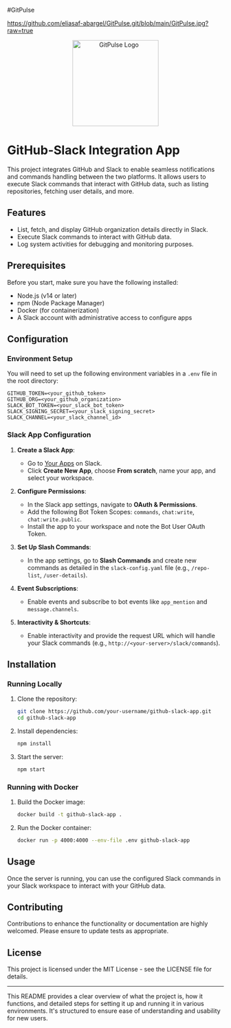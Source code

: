 #GitPulse

https://github.com/eliasaf-abargel/GitPulse.git/blob/main/GitPulse.jpg?raw=true

<p align="center">
  <img src="GitPulse" alt="GitPulse Logo" width="200" height="200">
</p>


# GitHub-Slack Integration App

This project integrates GitHub and Slack to enable seamless notifications and commands handling between the two platforms. It allows users to execute Slack commands that interact with GitHub data, such as listing repositories, fetching user details, and more.

## Features

- List, fetch, and display GitHub organization details directly in Slack.
- Execute Slack commands to interact with GitHub data.
- Log system activities for debugging and monitoring purposes.

## Prerequisites

Before you start, make sure you have the following installed:
- Node.js (v14 or later)
- npm (Node Package Manager)
- Docker (for containerization)
- A Slack account with administrative access to configure apps

## Configuration

### Environment Setup

You will need to set up the following environment variables in a `.env` file in the root directory:

```plaintext
GITHUB_TOKEN=<your_github_token>
GITHUB_ORG=<your_github_organization>
SLACK_BOT_TOKEN=<your_slack_bot_token>
SLACK_SIGNING_SECRET=<your_slack_signing_secret>
SLACK_CHANNEL=<your_slack_channel_id>
```

### Slack App Configuration

1. **Create a Slack App**:
   - Go to [Your Apps](https://api.slack.com/apps) on Slack.
   - Click **Create New App**, choose **From scratch**, name your app, and select your workspace.

2. **Configure Permissions**:
   - In the Slack app settings, navigate to **OAuth & Permissions**.
   - Add the following Bot Token Scopes: `commands`, `chat:write`, `chat:write.public`.
   - Install the app to your workspace and note the Bot User OAuth Token.

3. **Set Up Slash Commands**:
   - In the app settings, go to **Slash Commands** and create new commands as detailed in the `slack-config.yaml` file (e.g., `/repo-list`, `/user-details`).

4. **Event Subscriptions**:
   - Enable events and subscribe to bot events like `app_mention` and `message.channels`.

5. **Interactivity & Shortcuts**:
   - Enable interactivity and provide the request URL which will handle your Slack commands (e.g., `http://<your-server>/slack/commands`).

## Installation

### Running Locally

1. Clone the repository:
   ```bash
   git clone https://github.com/your-username/github-slack-app.git
   cd github-slack-app
   ```

2. Install dependencies:
   ```bash
   npm install
   ```

3. Start the server:
   ```bash
   npm start
   ```

### Running with Docker

1. Build the Docker image:
   ```bash
   docker build -t github-slack-app .
   ```

2. Run the Docker container:
   ```bash
   docker run -p 4000:4000 --env-file .env github-slack-app
   ```

## Usage

Once the server is running, you can use the configured Slack commands in your Slack workspace to interact with your GitHub data.

## Contributing

Contributions to enhance the functionality or documentation are highly welcomed. Please ensure to update tests as appropriate.

## License

This project is licensed under the MIT License - see the LICENSE file for details.

---

This README provides a clear overview of what the project is, how it functions, and detailed steps for setting it up and running it in various environments. It's structured to ensure ease of understanding and usability for new users.
